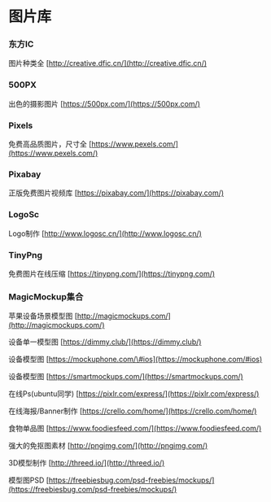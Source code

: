 # 图片库

### 东方IC

图片种类全 [http://creative.dfic.cn/](http://creative.dfic.cn/)

### 500PX

出色的摄影图片 [https://500px.com/](https://500px.com/)

### Pixels

免费高品质图片，尺寸全 [https://www.pexels.com/](https://www.pexels.com/)

### Pixabay

正版免费图片视频库 [https://pixabay.com/](https://pixabay.com/)

### LogoSc

Logo制作 [http://www.logosc.cn/](http://www.logosc.cn/)

### TinyPng

免费图片在线压缩 [https://tinypng.com/](https://tinypng.com/)

### MagicMockup集合

苹果设备场景模型图 [http://magicmockups.com/](http://magicmockups.com/)

设备单一模型图 [https://dimmy.club/](https://dimmy.club/)

设备模型图 [https://mockuphone.com/\#ios](https://mockuphone.com/#ios)

设备模型图 [https://smartmockups.com/](https://smartmockups.com/)

在线Ps\(ubuntu同学\) [https://pixlr.com/express/](https://pixlr.com/express/)

在线海报/Banner制作 [https://crello.com/home/](https://crello.com/home/)

食物单品图 [https://www.foodiesfeed.com/](https://www.foodiesfeed.com/)

强大的免抠图素材 [http://pngimg.com/](http://pngimg.com/)

 3D模型制作 [http://threed.io/](http://threed.io/)

 模型图PSD [https://freebiesbug.com/psd-freebies/mockups/](https://freebiesbug.com/psd-freebies/mockups/)



